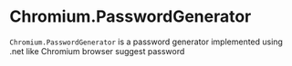# Chromium.PasswordGenerator

`Chromium.PasswordGenerator` is a password generator implemented using .net like Chromium browser suggest password